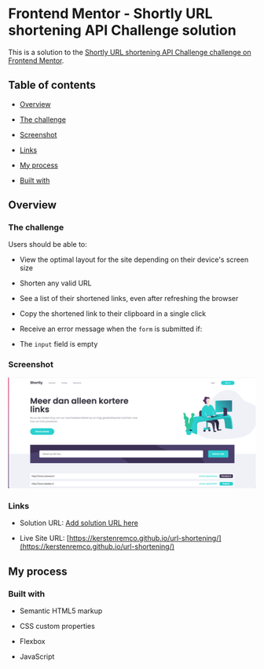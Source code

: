 # Frontend Mentor - Shortly URL shortening API Challenge solution

This is a solution to the [Shortly URL shortening API Challenge challenge on Frontend Mentor](https://www.frontendmentor.io/challenges/url-shortening-api-landing-page-2ce3ob-G).

## Table of contents

- [Overview](#overview)

- [The challenge](#the-challenge)

- [Screenshot](#screenshot)

- [Links](#links)

- [My process](#my-process)

- [Built with](#built-with)

## Overview

### The challenge

Users should be able to:

- View the optimal layout for the site depending on their device's screen size

- Shorten any valid URL

- See a list of their shortened links, even after refreshing the browser

- Copy the shortened link to their clipboard in a single click

- Receive an error message when the `form` is submitted if:

- The `input` field is empty

### Screenshot

![](./screenshot.png)

### Links

- Solution URL: [Add solution URL here](https://your-solution-url.com)

- Live Site URL: [https://kerstenremco.github.io/url-shortening/](https://kerstenremco.github.io/url-shortening/)

## My process

### Built with

- Semantic HTML5 markup

- CSS custom properties

- Flexbox

- JavaScript

